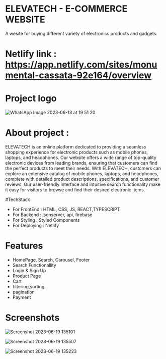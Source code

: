 
# ELEVATECH  - E-COMMERCE WEBSITE
A wesite for buying different variety of electronics products and gadgets.

# Netlify link : https://app.netlify.com/sites/monumental-cassata-92e164/overview

 # Project logo 
 ![WhatsApp Image 2023-06-13 at 19 51 20](https://github.com/WDwithSuraj/boorish-earthquake-4077/assets/115460439/942af9bf-f67c-472f-aa43-09a39a241221)
 
 # About project : 
ELEVATECH is an online platform dedicated to providing a seamless shopping experience for electronic products such as mobile phones, laptops, and headphones. Our website offers a wide range of top-quality electronic devices from leading brands, ensuring that customers can find the perfect products to meet their needs.
With ELEVATECH, customers can explore an extensive catalog of mobile phones, laptops, and headphones, complete with detailed product descriptions, specifications, and customer reviews. Our user-friendly interface and intuitive search functionality make it easy for visitors to browse and find their desired electronic items.

#TechStack
* For FrontEnd : HTML, CSS, JS, REACT,TYPESCRIPT
* For Backend : jsonserver, api, firebase
* For Styling : Styled Components
* For Deploying : Netlify

# Features
* HomePage, Search, Carousel, Footer
* Search Functionallity
* Login & Sign Up
* Product Page
* Cart
* filtering,sorting.
* pagination
* Payment

# Screenshots

![Screenshot 2023-06-19 135101](https://github.com/WDwithSuraj/boorish-earthquake-4077/assets/115460439/1266f71c-f181-4670-b093-c672067223c2)

![Screenshot 2023-06-19 135507](https://github.com/WDwithSuraj/boorish-earthquake-4077/assets/115460439/97a9d4f1-8385-4325-bb42-e07e3a2091f0)

![Screenshot 2023-06-19 135223](https://github.com/WDwithSuraj/boorish-earthquake-4077/assets/115460439/c8f6d7cd-ac1d-499b-8e1b-1a8cd083db3b)




